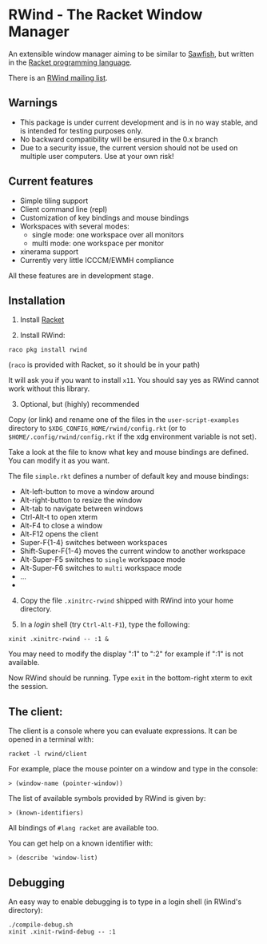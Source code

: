 # RWind - The Racket Window Manager

An extensible window manager aiming to be similar to [Sawfish](http://sawfish.wikia.com), but written in the [Racket programming language](http://www.racket-lang.org).

There is an [RWind mailing list](https://groups.google.com/forum/?fromgroups#!forum/rwind).


## Warnings

* This package is under current development and is in no way stable, and
  is intended for testing purposes only.
* No backward compatibility will be ensured in the 0.x branch
* Due to a security issue, the current version should not be used on multiple
  user computers. Use at your own risk!


## Current features

* Simple tiling support
* Client command line (repl)
* Customization of key bindings and mouse bindings
* Workspaces with several modes:
    - single mode: one workspace over all monitors
    - multi mode: one workspace per monitor
* xinerama support
* Currently very little ICCCM/EWMH compliance

All these features are in development stage.

## Installation

1) Install [Racket](http://www.racket-lang.org)

2) Install RWind:
```shell
raco pkg install rwind
```
(`raco` is provided with Racket, so it should be in your path)

It will ask you if you want to install `x11`. You should say yes as RWind cannot work without this library.

3) Optional, but (highly) recommended

Copy (or link) and rename one of the files in the `user-script-examples` directory
to `$XDG_CONFIG_HOME/rwind/config.rkt` (or to `$HOME/.config/rwind/config.rkt` if
the xdg environment variable is not set).

Take a look at the file to know what key and mouse bindings are defined. You can
modify it as you want.

The file `simple.rkt` defines a number of default key and mouse bindings:
 - Alt-left-button to move a window around
 - Alt-right-button to resize the window
 - Alt-tab to navigate between windows
 - Ctrl-Alt-t to open xterm
 - Alt-F4 to close a window
 - Alt-F12 opens the client
 - Super-F{1-4} switches between workspaces
 - Shift-Super-F{1-4} moves the current window to another workspace
 - Alt-Super-F5 switches to `single` workspace mode
 - Alt-Super-F6 switches to `multi` workspace mode
 - ...
 - 

4) Copy the file `.xinitrc-rwind` shipped with RWind into your home directory.

5) In a _login_ shell (try `Ctrl-Alt-F1`), type the following:
```shell
xinit .xinitrc-rwind -- :1 &
```

You may need to modify the display ":1" to ":2" for example if ":1" is not
available.

Now RWind should be running. Type `exit` in the bottom-right xterm to exit the session.

<!--
### Installation for use in lightdm/gdm

Do steps 1-4) of the installation above.

1) In RWind's directory, compile and install the executable with:
```shell
raco exe main.rkt && sudo cp rwind /usr/bin
```

2) Copy the provided file rwind.desktop to /usr/share/xsessions/rwind.desktop

3) Close your session, choose RWind in the session menu and open your session.
-->

## The client:

The client is a console where you can evaluate expressions.
It can be opened in a terminal with:
```shell
racket -l rwind/client
```

For example, place the mouse pointer on a window and type in the console:
```racket
> (window-name (pointer-window))
```

The list of available symbols provided by RWind is given by:
```racket
> (known-identifiers)
```

All bindings of `#lang racket` are available too.

You can get help on a known identifier with:
```racket
> (describe 'window-list)
```

## Debugging

An easy way to enable debugging is to type in a login shell (in RWind's
directory):
```shell
./compile-debug.sh
xinit .xinit-rwind-debug -- :1
```
